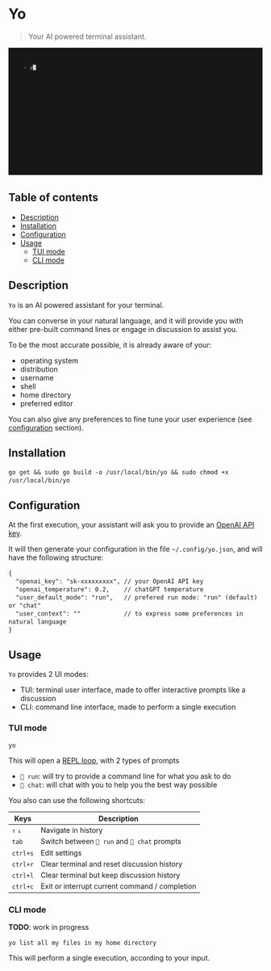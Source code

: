 # Yo

> Your AI powered terminal assistant.

![Demo](doc/demo.gif)

## Table of contents

<!-- TOC -->
* [Description](#description)
* [Installation](#installation)
* [Configuration](#configuration)
* [Usage](#usage)
  * [TUI mode](#tui-mode)
  * [CLI mode](#cli-mode)
<!-- TOC -->

## Description

`Yo` is an AI powered assistant for your terminal.

You can converse in your natural language, and it will provide you with either pre-built command lines or engage in discussion to assist you.

To be the most accurate possible, it is already aware of your:
- operating system
- distribution
- username
- shell
- home directory
- preferred editor

You can also give any preferences to fine tune your user experience (see [configuration](#configuration) section).

## Installation

```shell
go get && sudo go build -o /usr/local/bin/yo && sudo chmod +x /usr/local/bin/yo
```

## Configuration

At the first execution, your assistant will ask you to provide an [OpenAI API key](https://platform.openai.com/account/api-keys).

It will then generate your configuration in the file `~/.config/yo.json`, and will have the following structure:

```JS
{
  "openai_key": "sk-xxxxxxxxx", // your OpenAI API key
  "openai_temperature": 0.2,    // chatGPT temperature
  "user_default_mode": "run",   // prefered run mode: "run" (default) or "chat"
  "user_context": ""            // to express some preferences in natural language
}
```

## Usage

`Yo` provides 2 UI modes:
- TUI: terminal user interface, made to offer interactive prompts like a discussion
- CLI: command line interface, made to perform a single execution

### TUI mode

```shell
yo
```

This will open a [REPL loop](https://en.wikipedia.org/wiki/Read%E2%80%93eval%E2%80%93print_loop), with 2 types of prompts

- `🚀 run`: will try to provide a command line for what you ask to do
- `💬 chat`: will chat with you to help you the best way possible

You also can use the following shortcuts:

| Keys     | Description                                    |
|----------|------------------------------------------------|
| `↑` `↓`  | Navigate in history                            |
| `tab`    | Switch between `🚀 run` and `💬 chat` prompts  |
| `ctrl+s` | Edit settings                                  |
| `ctrl+r` | Clear terminal and reset discussion history    |
| `ctrl+l` | Clear terminal but keep discussion history     |
| `ctrl+c` | Exit or interrupt current command / completion |


### CLI mode

**TODO**: work in progress

```shell
yo list all my files in my home directory
```

This will perform a single execution, according to your input.

